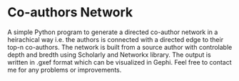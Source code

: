 # Co-authors Network
A simple Python program to generate a directed co-author network in a heirachical way i.e. the authors is connected with a directed edge to their top-n co-authors. The network is built from a source author with controlable depth and bredth using Scholarly and Networkx library. The output is written in .gxef format which can be visualized in Gephi.
Feel free to contact me for any problems or improvements.
